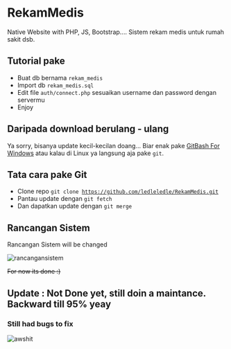 # RekamMedis

Native Website with PHP, JS, Bootstrap....
Sistem rekam medis untuk rumah sakit dsb.

Tutorial pake
-

- Buat db bernama <code>rekam_medis</code>
- Import db <code>rekam_medis.sql</code>
- Edit file <code>auth/connect.php</code> sesuaikan username dan password dengan servermu
- Enjoy

Daripada download berulang - ulang
-

Ya sorry, bisanya update kecil-kecilan doang... Biar enak pake <a href="https://github.com/git-for-windows/git/releases/download/v2.26.1.windows.1/Git-2.26.1-64-bit.exe">GitBash For Windows</a> atau kalau di Linux ya langsung aja pake <code>git</code>.


Tata cara pake Git
-

- Clone repo <code>git clone https://github.com/ledleledle/RekamMedis.git</code>
- Pantau update dengan <code>git fetch</code>
- Dan dapatkan update dengan <code>git merge</code>

Rancangan Sistem
-
Rancangan Sistem will be changed

![rancangansistem](https://raw.githubusercontent.com/ledleledle/RekamMedis/master/blueprint/rancangan.png)

<s>For now its done :)</s>
## Update : Not Done yet, still doin a maintance. Backward till 95% yeay
### Still had bugs to fix
![awshit](https://raw.githubusercontent.com/ledleledle/RekamMedis/master/blueprint/fetchimage.webp)